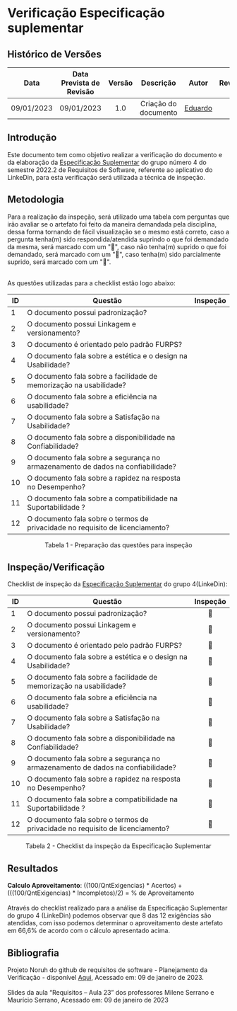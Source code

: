 # Verificação Especificação suplementar
## <a>Histórico de Versões</a>
|Data|Data Prevista de Revisão|Versão|Descrição|Autor|Revisor|
| :----------: |:-----------:| :------: | :-----------: | :---------: |:---------: |
|09/01/2023|09/01/2023|1.0|Criação do documento| [Eduardo](https://github.com/edudsan) | [-](https://github.com/) |

## <a>Introdução</a>
Este documento tem como objetivo realizar a verificação do documento e da elaboração da [Especificação Suplementar](https://requisitos-de-software.github.io/2022.2-LinkedIn/modelagem/especificacao-suplementar/) do grupo número 4 do semestre 2022.2 de Requisitos de Software, referente ao aplicativo do LinkeDin, para esta verificação será utilizada a técnica de inspeção.

## <a>Metodologia</a>
Para a realização da inspeção, será utilizado uma tabela com perguntas que irão avaliar se o artefato foi feito da maneira demandada pela disciplina, dessa forma
tornando de fácil visualização se o mesmo está correto, caso a pergunta tenha(m) sido respondida/atendida suprindo o que foi demandado da mesma, será marcado com um "🥇",
caso não tenha(m) suprido o que foi demandado, será marcado com um "🥉", caso tenha(m) sido parcialmente suprido, será marcado com um "🥈".<br></br>

As questões utilizadas para a checklist estão logo abaixo:

<center>

|ID |                            Questão                                                   |  Inspeção   |
|---|--------------------------------------------------------------------------------------|:-----------:|
|1  | O documento possui padronização?                                                     |             |
|2  | O documento possui Linkagem e  versionamento?                                        |             |
|3  | O documento é orientado pelo padrão FURPS?                                           |             |
|4  | O documento fala sobre a estética e  o design na Usabilidade?                        |             |
|5  | O documento fala sobre a facilidade de memorização na usabilidade?                   |             |
|6  | O documento fala  sobre a eficiência na usabilidade?                                 |             |
|7  | O documento fala sobre a Satisfação na Usabilidade?                                  |             |
|8  | O documento fala sobre a disponibilidade na Confiabilidade?                          |             |
|9  | O documento fala sobre a segurança no armazenamento de dados na confiabilidade?      |             | 
|10  | O documento fala sobre a  rapidez na resposta no Desempenho?                        |             |
|11  | O documento fala sobre a compatibilidade na Suportabilidade ?                       |             |
| 12 |  O documento fala sobre o termos de privacidade no requisito de licenciamento?      |             |

Tabela 1 - Preparação das questões para inspeção

</center>


## <a>Inspeção/Verificação</a>
Checklist de inspeção da [Especificação Suplementar](https://requisitos-de-software.github.io/2022.2-LinkedIn/modelagem/especificacao-suplementar/) do grupo 4(LinkeDin):

<center>

|ID |                            Questão                                                   |  Inspeção   |
|---|--------------------------------------------------------------------------------------|:-----------:|
|1  | O documento possui padronização?                                                     |     🥇      |
|2  | O documento possui Linkagem e  versionamento?                                        |     🥇      |
|3  | O documento é orientado pelo padrão FURPS?                                           |     🥇      |
|4  | O documento fala sobre a estética e  o design na Usabilidade?                        |     🥉      |
|5  | O documento fala sobre a facilidade de memorização na usabilidade?                   |     🥉      |
|6  | O documento fala  sobre a eficiência na usabilidade?                                 |     🥇      |
|7  | O documento fala sobre a Satisfação na Usabilidade?                                  |     🥈      |
|8  | O documento fala sobre a disponibilidade na Confiabilidade?                          |     🥇      |
|9  | O documento fala sobre a segurança no armazenamento de dados na confiabilidade?      |     🥇      | 
|10  | O documento fala sobre a  rapidez na resposta no Desempenho?                        |     🥇      |
|11  | O documento fala sobre a compatibilidade na Suportabilidade ?                       |     🥇      |
| 12 |  O documento fala sobre o termos de privacidade no requisito de licenciamento?      |     🥉      |

Tabela 2 - Checklist da inspeção da Especificação Suplementar
</center>


## <a>Resultados</a>
<a>**Calculo Aproveitamento**</a>: ((100/QntExigencias) * Acertos) + (((100/QntExigencias) * Incompletos)/2) = % de Aproveitamento<br></br>
Através do checklist realizado para a análise da Especificação Suplementar do grupo 4 (LinkeDin) podemos observar que 8 das 12 exigências são atendidas, com isso podemos determinar o aproveitamento deste artefato em 66,6% de acordo com o cálculo apresentado acima.

## <a>Bibliografia</a>
Projeto Noruh do github de requisitos de software - Planejamento da Verificação - disponível [Aqui](https://requisitos-de-software.github.io/2022.1-Noruh/analise/verificacao/planejamento/), Acessado em: 09 de janeiro de 2023.<br><br> 
Slides da aula “Requisitos – Aula 23” dos professores Milene Serrano e Maurício Serrano, Acessado em: 09 de janeiro de 2023
